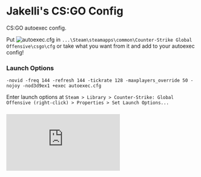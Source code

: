 # Jakelli's CS:GO Config

CS:GO autoexec config.

Put ![autoexec.cfg](https://github.com/pynacl/csgo/blob/master/autoexec.cfg) in `...\Steam\steamapps\common\Counter-Strike Global Offensive\csgo\cfg` or take what you want from it and add to your autoexec config! 

### Launch Options

	-novid -freq 144 -refresh 144 -tickrate 128 -maxplayers_override 50 -nojoy -nod3d9ex1 +exec autoexec.cfg

Enter launch options at `Steam > Library > Counter-Strike: Global Offensive (right-click) > Properties > Set Launch Options...`

### ![Common Commands](https://github.com/pynacl/csgo/blob/master/common_commands.md)
